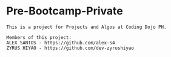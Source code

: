 # Pre-Bootcamp-Private

    This is a project for Projects and Algos at Coding Dojo PH.

    Members of this project: 
    ALEX SANTOS - https://github.com/alex-s4
    ZYRUS HIYAO - https://github.com/dev-zyrushiyao

